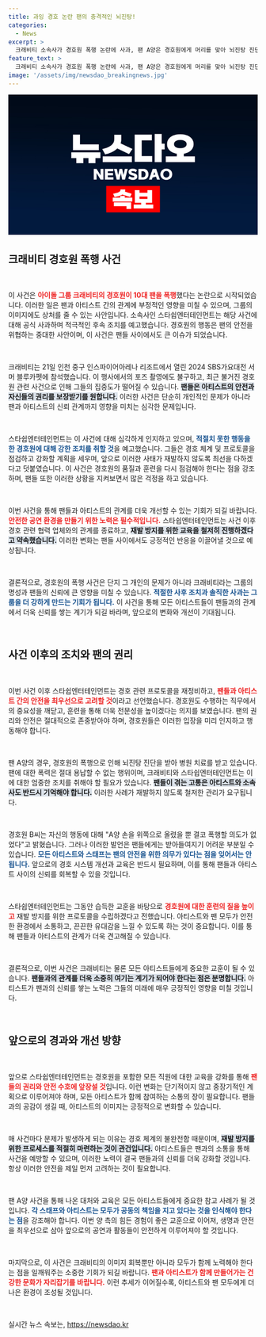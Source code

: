```yaml
---
title: 과잉 경호 논란 팬의 충격적인 뇌진탕!
categories:
  - News
excerpt: >
  크래비티 소속사가 경호원 폭행 논란에 사과, 팬 A양은 경호원에게 머리를 맞아 뇌진탕 진단. 스타쉽엔터, 재발 방지 약속하며 경호 프로토콜 강화. 팬들과의 신뢰 회복은?
feature_text: >
  크래비티 소속사가 경호원 폭행 논란에 사과, 팬 A양은 경호원에게 머리를 맞아 뇌진탕 진단. 스타쉽엔터, 재발 방지 약속하며 경호 프로토콜 강화. 팬들과의 신뢰 회복은?
image: '/assets/img/newsdao_breakingnews.jpg'
---
```


<p><img src="/assets/img/newsdao_breakingnews.jpg" alt="bookingtag 속보" /></p>

<h2 data-ke-size="size26">크래비티 경호원 폭행 사건</h2>

<p data-ke-size="size16">&nbsp;</p>

<p>이 사건은 <b><span style="color: #ee2323;">아이돌 그룹 크래비티의 경호원이 10대 팬을 폭행</span></b>했다는 논란으로 시작되었습니다. 이러한 일은 팬과 아티스트 간의 관계에 부정적인 영향을 미칠 수 있으며, 그룹의 이미지에도 상처를 줄 수 있는 사안입니다. 소속사인 스타쉽엔터테인먼트는 해당 사건에 대해 공식 사과하며 적극적인 후속 조치를 예고했습니다. 경호원의 행동은 팬의 안전을 위협하는 중대한 사안이며, 이 사건은 팬들 사이에서도 큰 이슈가 되었습니다.</p>

<p data-ke-size="size16">&nbsp;</p>

<p>크래비티는 21일 인천 중구 인스파이어아레나 리조트에서 열린 2024 SBS가요대전 서머 블루카펫에 참석했습니다. 이 행사에서의 포즈 촬영에도 불구하고, 최근 불거진 경호원 관련 사건으로 인해 그들의 집중도가 떨어질 수 있습니다. <b><span style="background-color: #21538527;">팬들은 아티스트의 안전과 자신들의 권리를 보장받기를 원합니다.</span></b> 이러한 사건은 단순히 개인적인 문제가 아니라 팬과 아티스트의 신뢰 관계까지 영향을 미치는 심각한 문제입니다.</p>

<p data-ke-size="size16">&nbsp;</p>

<p>스타쉽엔터테인먼트는 이 사건에 대해 심각하게 인지하고 있으며, <b><span style="color: #1a5490;">적절치 못한 행동을 한 경호원에 대해 강한 조치를 취할 것</span></b>을 예고했습니다. 그들은 경호 체계 및 프로토콜을 점검하고 강화할 계획을 세우며, 앞으로 이러한 사태가 재발하지 않도록 최선을 다하겠다고 덧붙였습니다. 이 사건은 경호원의 품질과 훈련을 다시 점검해야 한다는 점을 강조하며, 팬들 또한 이러한 상황을 지켜보면서 많은 걱정을 하고 있습니다.</p>

<p data-ke-size="size16">&nbsp;</p>

<p>이번 사건을 통해 팬들과 아티스트의 관계를 더욱 개선할 수 있는 기회가 되길 바랍니다. <b><span style="color: #ee2323;">안전한 공연 환경을 만들기 위한 노력은 필수적입니다.</span></b> 스타쉽엔터테인먼트는 사건 이후 경호 관련 협력 업체와의 관계를 종료하고, <b><span style="background-color: #21538527;">재발 방지를 위한 교육을 철저히 진행하겠다고 약속했습니다.</span></b> 이러한 변화는 팬들 사이에서도 긍정적인 반응을 이끌어낼 것으로 예상됩니다.</p>

<p data-ke-size="size16">&nbsp;</p>

<p>결론적으로, 경호원의 폭행 사건은 단지 그 개인의 문제가 아니라 크래비티라는 그룹의 명성과 팬들의 신뢰에 큰 영향을 미칠 수 있습니다. <b><span style="color: #1a5490;">적절한 사후 조치과 솔직한 사과는 그룹을 더 강하게 만드는 기회가 됩니다.</span></b> 이 사건을 통해 모든 아티스트들이 팬들과의 관계에서 더욱 신뢰를 쌓는 계기가 되길 바라며, 앞으로의 변화와 개선이 기대됩니다. </p>

<p data-ke-size="size16">&nbsp;</p>

<h2 data-ke-size="size26">사건 이후의 조치와 팬의 권리</h2>

<p data-ke-size="size16">&nbsp;</p>

<p>이번 사건 이후 스타쉽엔터테인먼트는 경호 관련 프로토콜을 재정비하고, <b><span style="color: #ee2323;">팬들과 아티스트 간의 안전을 최우선으로 고려할 것</span></b>이라고 선언했습니다. 경호원도 수행하는 직무에서의 중요성을 깨닫고, 훈련을 통해 더욱 전문성을 높이겠다는 의지를 보였습니다. 팬의 권리와 안전은 절대적으로 존중받아야 하며, 경호원들은 이러한 입장을 미리 인지하고 행동해야 합니다.</p>

<p data-ke-size="size16">&nbsp;</p>

<p>팬 A양의 경우, 경호원의 폭행으로 인해 뇌진탕 진단을 받아 병원 치료를 받고 있습니다. 팬에 대한 폭력은 절대 용납할 수 없는 행위이며, 크래비티와 스타쉽엔터테인먼트는 이에 대한 엄중한 조치를 취해야 할 필요가 있습니다. <b><span style="background-color: #21538527;">팬들이 겪는 고통은 아티스트와 소속사도 반드시 기억해야 합니다.</span></b> 이러한 사례가 재발하지 않도록 철저한 관리가 요구됩니다.</p>

<p data-ke-size="size16">&nbsp;</p>

<p>경호원 B씨는 자신의 행동에 대해 "A양 손을 위쪽으로 올렸을 뿐 결코 폭행할 의도가 없었다"고 밝혔습니다. 그러나 이러한 발언은 팬들에게는 받아들여지기 어려운 부분일 수 있습니다. <b><span style="color: #1a5490;">모든 아티스트와 스태프는 팬의 안전을 위한 의무가 있다는 점을 잊어서는 안됩니다.</span></b> 앞으로의 경호 시스템 개선과 교육은 반드시 필요하며, 이를 통해 팬들과 아티스트 사이의 신뢰를 회복할 수 있을 것입니다.</p>

<p data-ke-size="size16">&nbsp;</p>

<p>스타쉽엔터테인먼트는 그동안 습득한 교훈을 바탕으로 <b><span style="color: #ee2323;">경호원에 대한 훈련의 질을 높이고</span></b> 재발 방지를 위한 프로토콜을 수립하겠다고 전했습니다. 아티스트와 팬 모두가 안전한 환경에서 소통하고, 끈끈한 유대감을 느낄 수 있도록 하는 것이 중요합니다. 이를 통해 팬들과 아티스트의 관계가 더욱 견고해질 수 있습니다.</p>

<p data-ke-size="size16">&nbsp;</p>

<p>결론적으로, 이번 사건은 크래비티는 물론 모든 아티스트들에게 중요한 교훈이 될 수 있습니다. <b><span style="background-color: #21538527;">팬들과의 관계를 더욱 소중히 여기는 계기가 되어야 한다는 점은 분명합니다.</span></b> 아티스트가 팬과의 신뢰를 쌓는 노력은 그들의 미래에 매우 긍정적인 영향을 미칠 것입니다. </p>

<p data-ke-size="size16">&nbsp;</p>

<h2 data-ke-size="size26">앞으로의 경과와 개선 방향</h2>

<p data-ke-size="size16">&nbsp;</p>

<p>앞으로 스타쉽엔터테인먼트는 경호원을 포함한 모든 직원에 대한 교육을 강화를 통해 <b><span style="color: #ee2323;">팬들의 권리와 안전 수호에 앞장설 것</span></b>입니다. 이런 변화는 단기적이지 않고 중장기적인 계획으로 이루어져야 하며, 모든 아티스트가 함께 참여하는 소통의 장이 필요합니다. 팬들과의 공감이 생길 때, 아티스트의 이미지는 긍정적으로 변화할 수 있습니다.</p>

<p data-ke-size="size16">&nbsp;</p>

<p>매 사건마다 문제가 발생하게 되는 이유는 경호 체계의 불완전함 때문이며, <b><span style="background-color: #21538527;">재발 방지를 위한 프로세스를 적절히 마련하는 것이 관건입니다.</span></b> 아티스트들은 팬과의 소통을 통해 사건을 예방할 수 있으며, 이러한 노력이 결국 팬들과의 신뢰를 더욱 강화할 것입니다. 항상 이러한 안전을 제일 먼저 고려하는 것이 필요합니다.</p>

<p data-ke-size="size16">&nbsp;</p>

<p>팬 A양 사건을 통해 나온 대처와 교육은 모든 아티스트들에게 중요한 참고 사례가 될 것입니다. <b><span style="color: #1a5490;">각 스태프와 아티스트는 모두가 공동의 책임을 지고 있다는 것을 인식해야 한다는 점</span></b>을 강조해야 합니다. 이번 양 측의 힘든 경험이 좋은 교훈으로 이어져, 생명과 안전을 최우선으로 삼아 앞으로의 공연과 활동들이 안전하게 이루어져야 할 것입니다.</p>

<p data-ke-size="size16">&nbsp;</p>

<p>마지막으로, 이 사건은 크래비티의 이미지 회복뿐만 아니라 모두가 함께 노력해야 한다는 점을 일깨워주는 소중한 기회가 되길 바랍니다. <b><span style="color: #ee2323;">팬과 아티스트가 함께 만들어가는 건강한 문화가 자리잡기를 바랍니다.</span></b> 이런 추세가 이어질수록, 아티스트와 팬 모두에게 더 나은 환경이 조성될 것입니다.</p>

<p data-ke-size="size16">&nbsp;</p>
실시간 뉴스 속보는, <a href="https://newsdao.kr" rel="dofollow">https://newsdao.kr</a>


